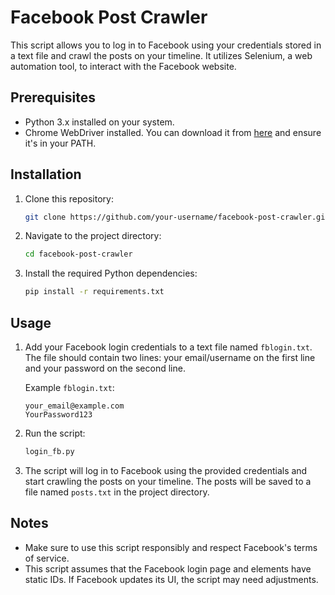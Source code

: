 # Facebook Post Crawler

This script allows you to log in to Facebook using your credentials stored in a text file and crawl the posts on your timeline. It utilizes Selenium, a web automation tool, to interact with the Facebook website.

## Prerequisites

- Python 3.x installed on your system.
- Chrome WebDriver installed. You can download it from [here](https://sites.google.com/a/chromium.org/chromedriver/downloads) and ensure it's in your PATH.

## Installation

1. Clone this repository:

    ```bash
    git clone https://github.com/your-username/facebook-post-crawler.git
    ```

2. Navigate to the project directory:

    ```bash
    cd facebook-post-crawler
    ```

3. Install the required Python dependencies:

    ```bash
    pip install -r requirements.txt
    ```

## Usage

1. Add your Facebook login credentials to a text file named `fblogin.txt`. The file should contain two lines: your email/username on the first line and your password on the second line.

    Example `fblogin.txt`:
    ```
    your_email@example.com
    YourPassword123
    ```

2. Run the script:

    ```bash
    login_fb.py
    ```

3. The script will log in to Facebook using the provided credentials and start crawling the posts on your timeline. The posts will be saved to a file named `posts.txt` in the project directory.

## Notes

- Make sure to use this script responsibly and respect Facebook's terms of service.
- This script assumes that the Facebook login page and elements have static IDs. If Facebook updates its UI, the script may need adjustments.

